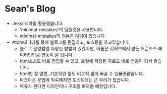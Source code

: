 # Sean's Blog
* Jekyll테마를 활용했습니다.  
  * 'minimal-mistakes'의 템플릿을 사용합니다.
  * minimal-mistakes의 원본은 [여기](https://mmistakes.github.io/minimal-mistakes/)에 있습니다.  
* Atom에디터를 통해 블로그를 편집하고, 포스팅을 하고있습니다.  
  * 블로그 운영법엔 다양한 방법이 있겠지만, 아톰은 깃허브에서 만든 오픈소스 에디터인만큼 연동이 잘 됩니다.
  * html소스도 바로 편집할 수 있고, 로컬에 저장된 자료도 바로 연동이 되서 좋습니다.
  * html만 잘 알면, 기본적인 틀도 비교적 쉽게 바꿀 수 있~~을것같~~습니다.
  * 마크다운 문법에 익숙해지면 포스트에는 큰 무리가 없습니다.
  * 여유가 된다면 디자인이나 구조를 바꿔볼 예정입니다.
    

